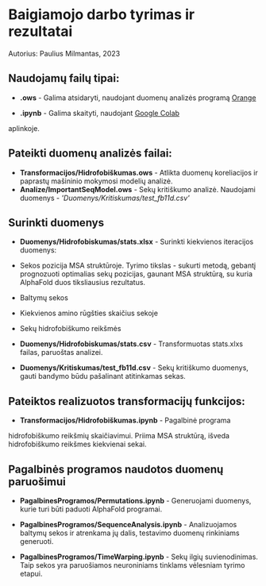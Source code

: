
# Baigiamojo darbo tyrimas ir rezultatai

Autorius: Paulius Milmantas, 2023

  

## Naudojamų failų tipai:

  

- **.ows** - Galima atsidaryti, naudojant duomenų analizės programą [Orange](https://orangedatamining.com/)

- **.ipynb** - Galima skaityti, naudojant [Google Colab](https://colab.research.google.com/)

aplinkoje.

  

## Pateikti duomenų analizės failai:

 - **Transformacijos/Hidrofobiškumas.ows** - Atlikta duomenų koreliacijos ir paprastų mašininio mokymosi modelių analizė.
 - **Analize/ImportantSeqModel.ows** - Sekų kritiškumo analizė. Naudojami duomenys - *'Duomenys/Kritiskumas/test_fb11d.csv'*

## Surinkti duomenys

 - **Duomenys/Hidrofobiskumas/stats.xlsx** - Surinkti kiekvienos iteracijos duomenys:

 - Sekos pozicija MSA struktūroje. Tyrimo tikslas - sukurti metodą, gebantį prognozuoti optimalias sekų pozicijas, gaunant MSA struktūrą, su kuria AlphaFold duos tiksliausius rezultatus.

 - Baltymų sekos

 - Kiekvienos amino rūgšties skaičius sekoje

 - Sekų hidrofobiškumo reikšmės

 - **Duomenys/Hidrofobiskumas/stats.csv** - Transformuotas stats.xlxs failas, paruoštas analizei.

 - **Duomenys/Kritiskumas/test_fb11d.csv** - Sekų kritiškumo duomenys, gauti bandymo būdu pašalinant atitinkamas sekas.

  

## Pateiktos realizuotos transformacijų funkcijos:

  

- **Transformacijos/Hidrofobiškumas.ipynb** - Pagalbinė programa

hidrofobiškumo reikšmių skaičiavimui. Priima MSA struktūrą, išveda hidrofobiškumo reikšmes kiekvienai sekai.

  

## Pagalbinės programos naudotos duomenų paruošimui

  

- **PagalbinesProgramos/Permutations.ipynb** - Generuojami duomenys, kurie turi būti paduoti AlphaFold programai.

- **PagalbinesProgramos/SequenceAnalysis.ipynb** - Analizuojamos baltymų sekos ir atrenkama jų dalis, testavimo duomenų rinkiniams generuoti.

- **PagalbinesProgramos/TimeWarping.ipynb** - Sekų ilgių suvienodinimas. Taip sekos yra paruošiamos neuroniniams tinklams vėlesniam tyrimo etapui.
